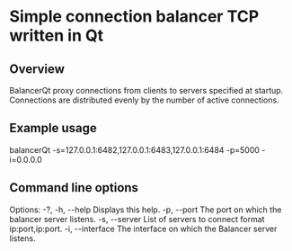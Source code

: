 # Simple connection balancer TCP written in Qt

## Overview

BalancerQt proxy connections from clients to servers specified at startup.
Connections are distributed evenly by the number of active connections.

## Example usage

balancerQt -s=127.0.0.1:6482,127.0.0.1:6483,127.0.0.1:6484 -p=5000 -i=0.0.0.0

## Command line options

Options:
  -?, -h, --help                 Displays this help.
  -p, --port <port>              The port on which the balancer server listens.
  -s, --server <servers>  List of servers to connect format
                                 ip:port,ip:port.
  -i, --interface <interface>    The interface on which the Balancer server
                                 listens.
